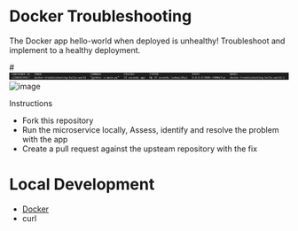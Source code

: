 # Docker Troubleshooting

The Docker app hello-world when deployed is unhealthy!  Troubleshoot and implement to a healthy deployment.

#![app-status](unhealth-app.png)
![image](https://user-images.githubusercontent.com/114646597/193172557-1fb6b23a-e0cb-4904-b5c8-bff1b87f4e6a.png)


Instructions
- Fork this repository
- Run the microservice locally, Assess, identify and resolve the problem with the app
- Create a pull request against the upsteam repository with the fix


# Local Development
- [Docker](https://docs.docker.com/engine/install/)
- curl
